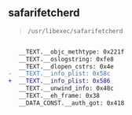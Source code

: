 ## safarifetcherd

> `/usr/libexec/safarifetcherd`

```diff

   __TEXT.__objc_methtype: 0x221f
   __TEXT.__oslogstring: 0xfe8
   __TEXT.__dlopen_cstrs: 0x4e
-  __TEXT.__info_plist: 0x58c
+  __TEXT.__info_plist: 0x586
   __TEXT.__unwind_info: 0x48c
   __TEXT.__eh_frame: 0x38
   __DATA_CONST.__auth_got: 0x418

```

